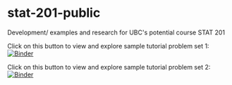 # stat-201-public
Development/ examples and research for UBC's potential course STAT 201

Click on this button to view and explore sample tutorial problem set 1:
[![Binder](https://mybinder.org/badge_logo.svg)](https://mybinder.org/v2/gh/UBC-STAT/stat-201-public/master?filepath=sample_tutorial_problem_set_1.ipynb)

Click on this button to view and explore sample tutorial problem set 2:
[![Binder](https://mybinder.org/badge_logo.svg)](https://mybinder.org/v2/gh/UBC-STAT/stat-201-public/master?filepath=sample_tutorial_problem_set_2.ipynb)
